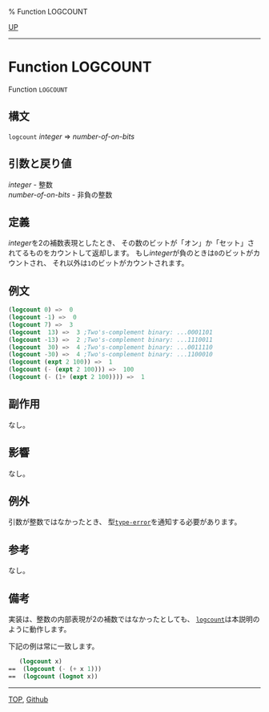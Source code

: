 % Function LOGCOUNT

[UP](12.2.html)  

---

# Function **LOGCOUNT**


Function `LOGCOUNT`


## 構文

`logcount` *integer* => *number-of-on-bits*


## 引数と戻り値

*integer* - 整数  
*number-of-on-bits* - 非負の整数


## 定義

*integer*を2の補数表現としたとき、
その数のビットが「オン」か「セット」されてるものをカウントして返却します。
もし*integer*が負のときは`0`のビットがカウントされ、
それ以外は`1`のビットがカウントされます。


## 例文

```lisp
(logcount 0) =>  0
(logcount -1) =>  0
(logcount 7) =>  3
(logcount  13) =>  3 ;Two's-complement binary: ...0001101
(logcount -13) =>  2 ;Two's-complement binary: ...1110011
(logcount  30) =>  4 ;Two's-complement binary: ...0011110
(logcount -30) =>  4 ;Two's-complement binary: ...1100010
(logcount (expt 2 100)) =>  1
(logcount (- (expt 2 100))) =>  100
(logcount (- (1+ (expt 2 100)))) =>  1
```


## 副作用

なし。


## 影響

なし。


## 例外

引数が整数ではなかったとき、
型[`type-error`](4.4.type-error.html)を通知する必要があります。


## 参考

なし。


## 備考

実装は、整数の内部表現が2の補数ではなかったとしても、
[`logcount`](12.2.logcount.html)は本説明のように動作します。

下記の例は常に一致します。

```lisp
   (logcount x)
==  (logcount (- (+ x 1)))
==  (logcount (lognot x))
```


---
[TOP](index.html),  [Github](https://github.com/nptcl/npt-japanese)

